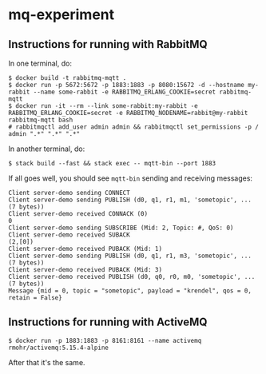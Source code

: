 # mq-experiment

## Instructions for running with RabbitMQ

In one terminal, do:

    $ docker build -t rabbitmq-mqtt .
    $ docker run -p 5672:5672 -p 1883:1883 -p 8080:15672 -d --hostname my-rabbit --name some-rabbit -e RABBITMQ_ERLANG_COOKIE=secret rabbitmq-mqtt
    $ docker run -it --rm --link some-rabbit:my-rabbit -e RABBITMQ_ERLANG_COOKIE=secret -e RABBITMQ_NODENAME=rabbit@my-rabbit rabbitmq-mqtt bash
    # rabbitmqctl add_user admin admin && rabbitmqctl set_permissions -p / admin ".*" ".*" ".*"

In another terminal, do:

    $ stack build --fast && stack exec -- mqtt-bin --port 1883

If all goes well, you should see `mqtt-bin` sending and receiving messages:

```
Client server-demo sending CONNECT
Client server-demo sending PUBLISH (d0, q1, r1, m1, 'sometopic', ... (7 bytes))
Client server-demo received CONNACK (0)
0
Client server-demo sending SUBSCRIBE (Mid: 2, Topic: #, QoS: 0)
Client server-demo received SUBACK
(2,[0])
Client server-demo received PUBACK (Mid: 1)
Client server-demo sending PUBLISH (d0, q1, r1, m3, 'sometopic', ... (7 bytes))
Client server-demo received PUBACK (Mid: 3)
Client server-demo received PUBLISH (d0, q0, r0, m0, 'sometopic', ... (7 bytes))
Message {mid = 0, topic = "sometopic", payload = "krendel", qos = 0, retain = False}
```

## Instructions for running with ActiveMQ

    $ docker run -p 1883:1883 -p 8161:8161 --name activemq rmohr/activemq:5.15.4-alpine

After that it's the same.

